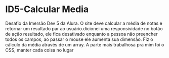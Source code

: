 # ID5-Calcular Media
 Desafio da Imersão Dev 5 da Alura. O site deve calcular a média de notas e retornar um resultado par ao usuário.dicionei uma responsividade no botão de ação resultado, ele fica desativado enquanto a pessoa não preencher todos os campos, ao passar o mouse ele aumenta sua dimensão. Fiz o cálculo da média através de um array. A parte mais trabalhosa pra mim foi o CSS, manter cada coisa no lugar
